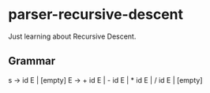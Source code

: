 # parser-recursive-descent
Just learning about Recursive Descent.

## Grammar

s -> id E | [empty]
E -> + id E | - id E | * id E | / id E | [empty]
